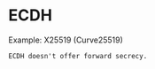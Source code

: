 # ECDH

Example: X25519 (Curve25519)

~~~admonish warning title="No forward secrecy"
ECDH doesn't offer forward secrecy.
~~~
